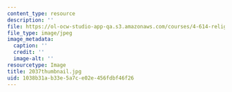```yaml
---
content_type: resource
description: ''
file: https://ol-ocw-studio-app-qa.s3.amazonaws.com/courses/4-614-religious-architecture-and-islamic-cultures-fall-2002/1038b31ab33e5a7ce02e456fdbf46f26_2037thumbnail.jpg
file_type: image/jpeg
image_metadata:
  caption: ''
  credit: ''
  image-alt: ''
resourcetype: Image
title: 2037thumbnail.jpg
uid: 1038b31a-b33e-5a7c-e02e-456fdbf46f26
---
```

